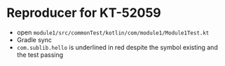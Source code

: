 # Reproducer for KT-52059

- open `module1/src/commonTest/kotlin/com/module1/Module1Test.kt`
- Gradle sync
- `com.sublib.hello` is underlined in red despite the symbol existing and the test passing
